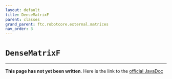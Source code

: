 ```yaml
---
layout: default
title: DenseMatrixF
parent: classes
grand_parent: ftc.robotcore.external.matrices
nav_order: 3
---
```

# `DenseMatrixF`
---
**This page has not yet been written**. Here is the link to the [official JavaDoc](https://ftctechnh.github.io/ftc_app/doc/javadoc/org/firstinspires/ftc/robotcore/external/matrices/DenseMatrixF.html)
        